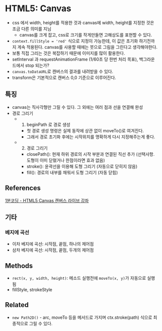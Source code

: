 # HTML5: Canvas

- css 에서 width, height를 적용한 것과 canvas에 width, height를 지정한 것은 조금 다른 의미를 지님
  - canvas를 크게 잡고, css로 크기를 작게만들면 고해상도를 표현할 수 있다.
- `context.fillStyle = 'red'` 식으로 지정이 가능한데, 이 값은 초기화 하기전까지 게속 적용된다. canvas를 사용할 때에는 붓으로 그림을 그린다고 생각해야한다.
- 보통 직접 그리는 것은 복잡하기 때문에 이미지를 많이 활용한다.
- setInterval 과 requestAnimationFrame (1/60초 당 한번 처리 목표), 백그라운드에서 stop 되는가?
- `canvas.toDataURL`로 캔버스의 결과를 내려받을 수 있다.
- transform은 기본적으로 캔버스 0,0 기준으로 이루어진다.

## 특징

- canvas는 직사각형만 그릴 수 있다. 그 외에는 여러 점과 선을 연결해 완성
- 경로 그리기
  - 1. beginPath 로 경로 생성
    - 첫 경로 생성 명령은 실제 동작에 상관 없이 moveTo()로 여겨진다.
    - 그래서 경로 초기화 후에는 시작위치를 명확하게 다시 지정해주는게 좋다.
  - 2. 경로 그리기
    - closePath(): 현재 하위 경로의 시작 부분과 연결된 직선 추가 (선택사항. 도형이 이미 닫혔거나 한점이라면 효과 없음)
    - stroke(): 윤곽선을 이용해 도형 그리기 (자동으로 닫히지 않음)
    - fill(): 경로의 내부를 채워서 도형 그리기 (자동 닫힘)

## References

[1분코딩 - HTML5 Canvas 캔버스 라이브 강좌](https://youtu.be/JFQOgt5DMBY)

## 기타

### 베지에 곡선

- 이차 베지에 곡선: 시작점, 끝점, 하나의 제어점
- 삼차 베지에 곡선: 시작점, 끝점, 두개의 제어점

## Methods

- `rect(x, y, width, height)`: 메소드 실행전에 `moveTo(x, y)`가 자동으로 실행됨
- fillStyle, strokeStyle

## Related

- `new Path2D()` - arc, moveTo 등을 메서드로 가지며 ctx.stroke(path) 식으로 최종적으로 그릴 수 있다.
